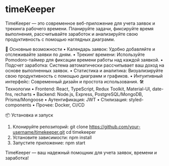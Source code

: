 # timeKeeper
TimeKeeper — это современное веб-приложение для учета заявок и трекинга рабочего времени. Планируйте задачи, фиксируйте время выполнения, рассчитывайте заработок и анализируйте свою продуктивность с помощью наглядных диаграмм.

🚀 Основные возможности
•	Календарь заявок: Удобно добавляйте и отслеживайте заявки по дням.
•	Трекинг времени: Используйте Pomodoro-таймер для фиксации времени работы над каждой заявкой.
•	Подсчет заработка: Система автоматически рассчитывает ваш доход на основе выполненных заявок.
•	Статистика и аналитика: Визуализируйте свою продуктивность с помощью диаграмм и графиков.
•	Интуитивный интерфейс: Современный дизайн и простота использования.
🛠️ Технологии
•	Frontend: React, TypeScript, Redux Toolkit, Material-UI, date-fns, recharts
•	Backend: Node.js, Express, PostgreSQL/MongoDB, Prisma/Mongoose
•	Аутентификация: JWT
•	Стилизация: styled-components
•	Прочее: Docker, CI/CD

📦 Установка и запуск
1.	Клонируйте репозиторий:
      git clone https://github.com/your-username/timekeeper.git
      cd timekeeper
2.	Установите зависимости:
      npm install
3.	Запустите приложение:
      npm start

TimeKeeper — ваш надежный помощник для учета заявок, времени и заработка!
